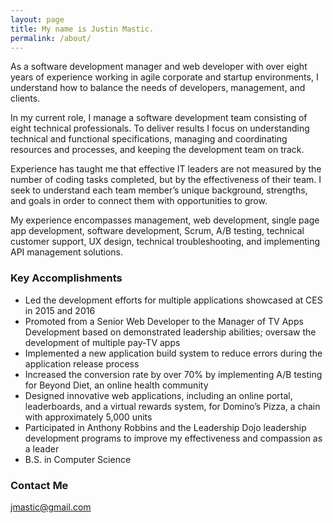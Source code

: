 ```yaml
---
layout: page
title: My name is Justin Mastic.
permalink: /about/
---
```


As a software development manager and web developer with over eight years of experience working in agile corporate and startup environments, I understand how to balance the needs of developers, management, and clients.  

In my current role, I manage a software development team consisting of eight technical professionals. To deliver results I focus on understanding technical and functional specifications, managing and coordinating resources and processes, and keeping the development team on track.  

Experience has taught me that effective IT leaders are not measured by the number of coding tasks completed, but by the effectiveness of their team. I seek to understand each team member’s unique background, strengths, and goals in order to connect them with opportunities to grow.  

My experience encompasses management, web development, single page app development, software development, Scrum, A/B testing, technical customer support, UX design, technical troubleshooting, and implementing API management solutions.  

### Key Accomplishments
* Led the development efforts for multiple applications showcased at CES in 2015 and 2016
* Promoted from a Senior Web Developer to the Manager of TV Apps Development based on demonstrated leadership abilities; oversaw the development of multiple pay-TV apps
* Implemented a new application build system to reduce errors during the application release process
* Increased the conversion rate by over 70% by implementing A/B testing for Beyond Diet, an online health community
* Designed innovative web applications, including an online portal, leaderboards, and a virtual rewards system, for Domino’s Pizza, a chain with approximately 5,000 units
* Participated in Anthony Robbins and the Leadership Dojo leadership development programs to improve my effectiveness and compassion as a leader
* B.S. in Computer Science

### Contact Me

[jmastic@gmail.com](mailto:jmastic@gmail.com)

